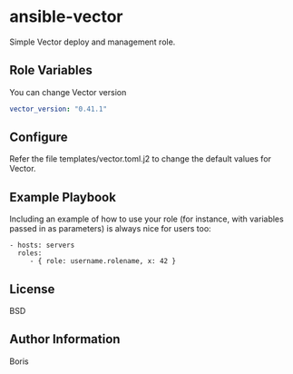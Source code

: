 ansible-vector
=========

Simple Vector deploy and management role.


Role Variables
--------------

You can change Vector version

```yaml
vector_version: "0.41.1"
```

Configure
--------

Refer the file templates/vector.toml.j2 to change the default values for Vector.

Example Playbook
----------------

Including an example of how to use your role (for instance, with variables passed in as parameters) is always nice for users too:

    - hosts: servers
      roles:
         - { role: username.rolename, x: 42 }

License
-------

BSD

Author Information
------------------

Boris
